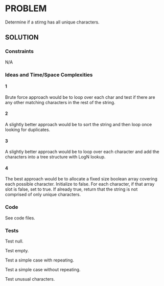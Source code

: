 # PROBLEM

Determine if a stirng has all unique characters.

## SOLUTION

### Constraints

N/A

### Ideas and Time/Space Complexities

#### 1
Brute force approach would be to loop over each char and test if there are any other matching characters in the rest of the string.

#### 2
A slightly better approach would be to sort the string and then loop once looking for duplicates.

#### 3
A slightly better approach would be to loop over each character and add the characters into a tree structure with LogN lookup. 

#### 4
The best approach would be to allocate a fixed size boolean array covering each possible character.  Initialize to false.  For each character, if that array slot is false, set to true.  If already true, return that the string is not comprised of only unique characters. 

### Code

See code files.

### Tests

Test null.

Test empty.

Test a simple case with repeating.

Test a simple case without repeating.  

Test unusual characters.

